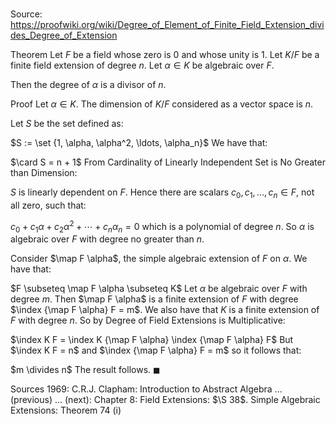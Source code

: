 # 

Source: https://proofwiki.org/wiki/Degree_of_Element_of_Finite_Field_Extension_divides_Degree_of_Extension

Theorem
Let $F$ be a field whose zero is $0$ and whose unity is $1$.
Let $K / F$ be a finite field extension of degree $n$.
Let $\alpha \in K$ be algebraic over $F$.

Then the degree of $\alpha$ is a divisor of $n$.


Proof
Let $\alpha \in K$.
The dimension of $K / F$ considered as a vector space is $n$.

Let $S$ be the set defined as:

$S := \set {1, \alpha, \alpha^2, \ldots, \alpha_n}$
We have that:

$\card S = n + 1$
From Cardinality of Linearly Independent Set is No Greater than Dimension:

$S$ is linearly dependent on $F$.
Hence there are scalars $c_0, c_1, \ldots, c_n \in F$, not all zero, such that:

$c_0 + c_1 \alpha + c_2 \alpha^2 + \dotsb + c_n \alpha_n = 0$
which is a polynomial of degree $n$.
So $\alpha$ is algebraic over $F$ with degree no greater than $n$.

Consider $\map F \alpha$, the simple algebraic extension of $F$ on $\alpha$.
We have that:

$F \subseteq \map F \alpha \subseteq K$
Let $\alpha$ be algebraic over $F$ with degree $m$.
Then $\map F \alpha$ is a finite extension of $F$ with degree $\index {\map F \alpha} F = m$.
We also have that $K$ is a finite extension of $F$ with degree $n$.
So by Degree of Field Extensions is Multiplicative:

$\index K F = \index K {\map F \alpha} \index {\map F \alpha} F$
But $\index K F = n$ and $\index {\map F \alpha} F = m$
so it follows that:

$m \divides n$
The result follows.
$\blacksquare$


Sources
1969: C.R.J. Clapham: Introduction to Abstract Algebra ... (previous) ... (next): Chapter $8$: Field Extensions: $\S 38$. Simple Algebraic Extensions: Theorem $74 \ \text {(i)}$




